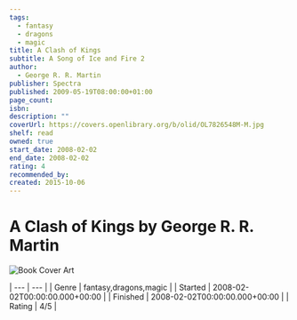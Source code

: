 ```yaml
---
tags:
  - fantasy
  - dragons
  - magic
title: A Clash of Kings
subtitle: A Song of Ice and Fire 2
author:
  - George R. R. Martin
publisher: Spectra
published: 2009-05-19T08:00:00+01:00
page_count: 
isbn: 
description: ""
coverUrl: https://covers.openlibrary.org/b/olid/OL7826548M-M.jpg
shelf: read
owned: true
start_date: 2008-02-02
end_date: 2008-02-02
rating: 4
recommended_by: 
created: 2015-10-06
---
```


# A Clash of Kings by George R. R. Martin

![Book Cover Art](https://covers.openlibrary.org/b/olid/OL7826548M-M.jpg)


| --- | --- |
| Genre | fantasy,dragons,magic |
| Started | 2008-02-02T00:00:00.000+00:00 |
| Finished | 2008-02-02T00:00:00.000+00:00 |
| Rating | 4/5 |

